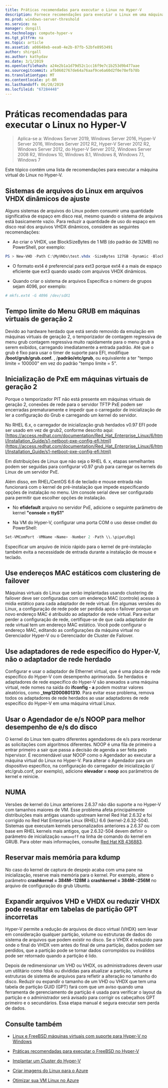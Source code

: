 ```yaml
---
title: Práticas recomendadas para executar o Linux no Hyper-V
description: Fornece recomendações para executar o Linux em uma máquina virtual
ms.prod: windows-server-threshold
ms.service: na
manager: dongill
ms.technology: compute-hyper-v
ms.tgt_pltfrm: na
ms.topic: article
ms.assetid: a08648eb-eea0-4e2b-87fb-52bfe8953491
author: shirgall
ms.author: kathydav
ms.date: 3/1/2019
ms.openlocfilehash: a24e2b1a1d79d52c1cc16f9e7c1b253d9b477aae
ms.sourcegitcommit: afb0602767de64a76aaf9ce6a60d2f0e78efb78b
ms.translationtype: MT
ms.contentlocale: pt-BR
ms.lasthandoff: 06/20/2019
ms.locfileid: "67284448"
---
```

# <a name="best-practices-for-running-linux-on-hyper-v"></a>Práticas recomendadas para executar o Linux no Hyper-V

>Aplica-se a: Windows Server 2019, Windows Server 2016, Hyper-V Server 2016, Windows Server 2012 R2, Hyper-V Server 2012 R2, Windows Server 2012, do Hyper-V Server 2012, Windows Server 2008 R2, Windows 10, Windows 8.1, Windows 8, Windows 7.1, Windows 7

Este tópico contém uma lista de recomendações para executar a máquina virtual do Linux no Hyper-V.

## <a name="tuning-linux-file-systems-on-dynamic-vhdx-files"></a>Sistemas de arquivos do Linux em arquivos VHDX dinâmicos de ajuste

Alguns sistemas de arquivos do Linux podem consumir uma quantidade significativa de espaço em disco real, mesmo quando o sistema de arquivos está basicamente vazio. Para reduzir a quantidade de uso do espaço em disco real dos arquivos VHDX dinâmicos, considere as seguintes recomendações:

* Ao criar o VHDX, use BlockSizeBytes de 1 MB (do padrão de 32MB) no PowerShell, por exemplo:

```Powershell
PS > New-VHD -Path C:\MyVHDs\test.vhdx -SizeBytes 127GB -Dynamic -BlockSizeBytes 1MB
```

* O formato ext4 é preferencial para ext3 porque ext4 é a mais de espaço eficiente que ext3 quando usado com arquivos VHDX dinâmicos.

* Quando criar o sistema de arquivos Especifica o número de grupos sejam 4096, por exemplo:

```bash
# mkfs.ext4 -G 4096 /dev/sdX1

```

## <a name="grub-menu-timeout-on-generation-2-virtual-machines"></a>Tempo limite do Menu GRUB em máquinas virtuais de geração 2

Devido ao hardware herdado que está sendo removido da emulação em máquinas virtuais de geração 2, o temporizador de contagem regressiva de menu grub contagem regressiva muito rapidamente para o menu grub a serem exibidos, carregando imediatamente a entrada padrão. Até que o grub é fixo para usar o timer de suporte para EFI, modifique **/boot/grub/grub.conf.** , /**padrão/etc/grub**, ou equivalente a ter "tempo limite = 100000" em vez do padrão "tempo limite = 5".

## <a name="pxe-boot-on-generation-2-virtual-machines"></a>Inicialização de PxE em máquinas virtuais de geração 2

Porque o temporizador PIT não está presente em máquinas virtuais de geração 2, conexões de rede para o servidor TFTP PxE podem ser encerradas prematuramente e impedir que o carregador de inicialização de ler a configuração do Grub e carregando um kernel do servidor.

No RHEL 6.x, o carregador de inicialização grub herdados v0.97 EFI pode ser usado em vez de grub2, conforme descrito aqui: [https://access.redhat.com/documentation/Red_Hat_Enterprise_Linux/6/html/Installation_Guide/s1-netboot-pxe-config-efi.html](https://access.redhat.com/documentation/Red_Hat_Enterprise_Linux/6/html/Installation_Guide/s1-netboot-pxe-config-efi.html)

Em distribuições de Linux que não seja o RHEL 6. x, etapas semelhantes podem ser seguidas para configurar v0.97 grub para carregar os kernels do Linux de um servidor PxE.

Além disso, em RHEL/CentOS 6.6 de teclado e mouse entrada não funcionará com o kernel de pré-instalação que impede especificando opções de instalação no menu. Um console serial deve ser configurado para permitir que escolher opções de instalação.

* No **efidefault** arquivo no servidor PxE, adicione o seguinte parâmetro de kernel **"console = ttyS1"**

* Na VM do Hyper-V, configurar uma porta COM o uso desse cmdlet do PowerShell:

```Powershell
Set-VMComPort -VMName <Name> -Number 2 -Path \\.\pipe\dbg1

```

Especificar um arquivo de início rápido para o kernel de pré-instalação também evita a necessidade de entrada durante a instalação de mouse e teclado.

## <a name="use-static-mac-addresses-with-failover-clustering"></a>Use endereços MAC estáticos com clustering de failover

Máquinas virtuais do Linux que serão implantadas usando clustering de failover deve ser configuradas com um endereço MAC (controle) acesso à mídia estático para cada adaptador de rede virtual. Em algumas versões do Linux, a configuração de rede pode ser perdida após o failover porque um novo endereço MAC é atribuído ao adaptador de rede virtual. Para evitar perder a configuração de rede, certifique-se de que cada adaptador de rede virtual tem um endereço MAC estático. Você pode configurar o endereço MAC, editando as configurações da máquina virtual no Gerenciador Hyper-V ou o Gerenciador de Cluster de Failover.

## <a name="use-hyper-v-specific-network-adapters-not-the-legacy-network-adapter"></a>Use adaptadores de rede específico do Hyper-V, não o adaptador de rede herdado

Configurar e usar o adaptador de Ethernet virtual, que é uma placa de rede específico do Hyper-V com desempenho aprimorado. Se herdados e adaptadores de rede específico do Hyper-V são anexados a uma máquina virtual, rede nomes na saída do **ifconfig - a** podem mostrar valores aleatórios, como **_tmp12000801310**. Para evitar esse problema, remova todos os adaptadores de rede herdados ao usar adaptadores de rede específico do Hyper-V em uma máquina virtual Linux.

## <a name="use-io-scheduler-noop-for-better-disk-io-performance"></a>Usar o Agendador de e/s NOOP para melhor desempenho de e/s do disco

O kernel do Linux tem quatro diferentes agendadores de e/s para reordenar as solicitações com algoritmos diferentes. NOOP é uma fila de primeiro a entrar primeiro a sair que passa a decisão de agenda a ser feita pelo hipervisor. É recomendável usar NOOP como o Agendador ao executar a máquina virtual do Linux no Hyper-V. Para alterar o Agendador para um dispositivo específico, na configuração do carregador de inicialização (/ etc/grub.conf, por exemplo), adicione **elevador = noop** aos parâmetros de kernel e reinicie.

## <a name="numa"></a>NUMA

Versões de kernel do Linux anteriores 2.6.37 não dão suporte a no Hyper-V com tamanhos maiores de VM. Esse problema afeta principalmente distribuições mais antigas usando upstream kernel Red Hat 2.6.32 e foi corrigido no Red Hat Enterprise Linux (RHEL) 6.6 (kernel-2.6.32-504). Sistemas que executam kernels personalizados anteriores a 2.6.37 ou com base em RHEL kernels mais antigos, que 2.6.32-504 devem definir o parâmetro de inicialização `numa=off` na linha de comando do kernel em GRUB. Para obter mais informações, consulte [Red Hat KB 436883](https://access.redhat.com/solutions/436883).

## <a name="reserve-more-memory-for-kdump"></a>Reservar mais memória para kdump

No caso do kernel de captura de despejo acaba com uma pane na inicialização, reserve mais memória para o kernel. Por exemplo, altere o parâmetro **crashkernel = 384M-:128M** à **crashkernel = 384M-:256M** no arquivo de configuração do grub Ubuntu.

## <a name="shrinking-vhdx-or-expanding-vhd-and-vhdx-files-can-result-in-erroneous-gpt-partition-tables"></a>Expandir arquivos VHD e VHDX ou reduzir VHDX pode resultar em tabelas de partição GPT incorretas

Hyper-V permite a redução de arquivos de disco virtual (VHDX) sem levar em consideração qualquer partição, volume ou estruturas de dados do sistema de arquivos que podem existir no disco. Se o VHDX é reduzido para onde o final do VHDX vem antes do final de uma partição, dados podem ser perdidos, que a partição pode se tornar dados corrompidos ou inválidos pode ser retornado quando a partição é lido.

Depois de redimensionar um VHD ou VHDX, os administradores devem usar um utilitário como fdisk ou divididas para atualizar a partição, volume e estruturas de sistema de arquivos para refletir a alteração no tamanho do disco. Reduzir ou expandir o tamanho de um VHD ou VHDX que tem uma tabela de partição GUID (GPT) fará com que um aviso quando uma ferramenta de gerenciamento de partição é usada para verificar o layout da partição e o administrador será avisado para corrigir os cabeçalhos GPT primeiro e o secundários. Essa etapa manual é segura executar sem perda de dados.

## <a name="see-also"></a>Consulte também

* [Linux e FreeBSD máquinas virtuais com suporte para Hyper-V no Windows](Supported-Linux-and-FreeBSD-virtual-machines-for-Hyper-V-on-Windows.md)

* [Práticas recomendadas para executar o FreeBSD no Hyper-V](Best-practices-for-running-FreeBSD-on-Hyper-V.md)

* [Implantar um Cluster do Hyper-V](https://technet.microsoft.com/library/jj863389.aspx)

* [Criar imagens do Linux para o Azure](https://docs.microsoft.com/azure/virtual-machines/linux/create-upload-generic)

* [Otimizar sua VM Linux no Azure](https://docs.microsoft.com/azure/virtual-machines/linux/optimization)
